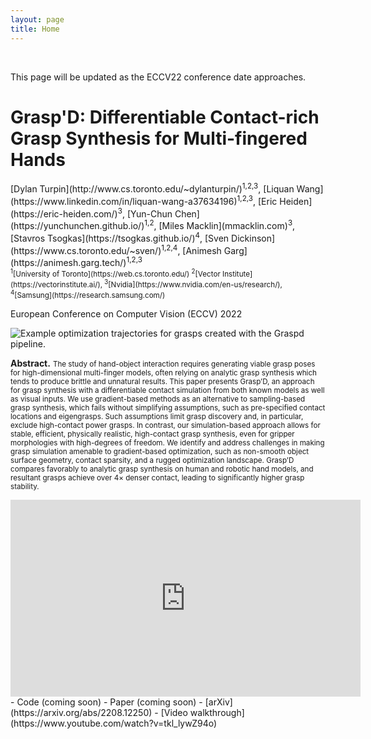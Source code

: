 ```yaml
---
layout: page
title: Home
---
```


<br />

<p class="message">
  This page will be updated as the ECCV22 conference date approaches.
</p>

<H1>Grasp'D: Differentiable Contact-rich Grasp Synthesis for Multi-fingered Hands</H1>
[Dylan Turpin](http://www.cs.toronto.edu/~dylanturpin/)<sup>1,2,3</sup>,
[Liquan Wang](https://www.linkedin.com/in/liquan-wang-a37634196)<sup>1,2,3</sup>,
[Eric Heiden](https://eric-heiden.com/)<sup>3</sup>,
[Yun-Chun Chen](https://yunchunchen.github.io/)<sup>1,2</sup>,
[Miles Macklin](mmacklin.com)<sup>3</sup>,
[Stavros Tsogkas](https://tsogkas.github.io/)<sup>4</sup>,
[Sven Dickinson](https://www.cs.toronto.edu/~sven/)<sup>1,2,4</sup>,
[Animesh Garg](https://animesh.garg.tech/)<sup>1,2,3</sup><br />
<small><sup>1</sup>[University of Toronto](https://web.cs.toronto.edu/)
<sup>2</sup>[Vector Institute](https://vectorinstitute.ai/),
<sup>3</sup>[Nvidia](https://www.nvidia.com/en-us/research/),
<sup>4</sup>[Samsung](https://research.samsung.com/)</small>

European Conference on Computer Vision (ECCV) 2022

<img src="assets/teaser.gif" alt="Example optimization trajectories for grasps created with the Graspd pipeline.">

**Abstract.** <small>The study of hand-object interaction requires generating viable grasp poses for high-dimensional multi-finger models, often relying
on analytic grasp synthesis which tends to produce brittle and unnatural
results. This paper presents Grasp’D, an approach for grasp synthesis
with a differentiable contact simulation from both known models as
well as visual inputs. We use gradient-based methods as an alternative
to sampling-based grasp synthesis, which fails without simplifying assumptions, such as pre-specified contact locations and eigengrasps. Such
assumptions limit grasp discovery and, in particular, exclude high-contact
power grasps. In contrast, our simulation-based approach allows for stable,
efficient, physically realistic, high-contact grasp synthesis, even for gripper morphologies with high-degrees of freedom. We identify and address
challenges in making grasp simulation amenable to gradient-based optimization, such as non-smooth object surface geometry, contact sparsity,
and a rugged optimization landscape. Grasp’D compares favorably to
analytic grasp synthesis on human and robotic hand models, and resultant
grasps achieve over 4× denser contact, leading to significantly higher
grasp stability.</small>

<iframe width="560" height="315" src="https://www.youtube.com/embed/tkl_lywZ94o" title="YouTube video player" frameborder="0" allow="accelerometer; autoplay; clipboard-write; encrypted-media; gyroscope; picture-in-picture" allowfullscreen></iframe>

<br />
- Code (coming soon)
- Paper (coming soon)
- [arXiv](https://arxiv.org/abs/2208.12250)
- [Video walkthrough](https://www.youtube.com/watch?v=tkl_lywZ94o)
